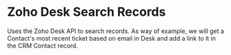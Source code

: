 # Zoho Desk Search Records
Uses the Zoho Desk API to search records. As way of example, we will get a Contact's most recent ticket based on email in Desk and add a link to it in the CRM Contact record.


